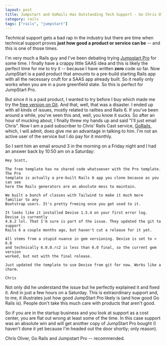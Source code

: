 ```yaml
---
layout: post
title: Jumpstart and GoRails Has Outstanding Tech Support - Go Chris Oliver Go - Recommended
category: rails
tags: ["rails", "jumpstart"]
---
```

Technical support gets a bad rap in the industry but there are time when technical support proves **just how good a product or service can be** -- and this is one of those times.  

I'm very much a Rails guy and I've been debating trying [Jumpstart Pro](https://jumpstartrails.com/) for some time.  I finally have a crappy little SAAS idea and this is likely the perfect time for me to try it -- because I have written **zero** code so far.  Now JumpStart is a paid product that amounts to a pre-build starting Rails app with all the necessary cruft for a SAAS app already built.  So it really only works when you are in a pure greenfield state.  So this is perfect for JumpStart Pro.  

But since it is a paid product, I wanted to try before I buy which made me try the [free version on Git](https://github.com/excid3/jumpstart).  And that, well, that was a disaster.  I ended up with all kinds of issues, mostly related to railties and Rails 6.  If you've been around a while, you've seen this and, well, you know it sucks.  So after an hour of mucking about, I finally threw my hands up and said "I'll just email Chris".  Now I am a paid subscriber to Chris' Rails Cast service, [GoRails](https://gorails.com/), which, I will admit, does give me an advantage in talking to him.  I'm not an active user of the service but I do pay for it monthly.

So I sent him an email around 3 in the morning on a Friday night and I had an answer back by 10:50 am on a Saturday:

    Hey Scott,

    The free template has no shared code whatsoever with the Pro template. The Pro 
    template is actually a pre-built Rails 6 app you clone because as you can see 
    here the Rails generators are an absolute mess to maintain.

    We built a bunch of classes with Tailwind to make it much more familiar to any 
    Bootstrap users. It's pretty freeing once you get used to it.

    It looks like it installed Devise 1.5.4 on your first error log. Devise is currently 
    4.6.2 lol. That I'm sure is part of the issue. They updated the git to support 
    Rails 6 a couple months ago, but haven't cut a release for it yet.

    All stems from a stupid nuance in gem versioning. Devise is set to < 6.0 
    and technically 6.0.0.rc2 is less than 6.0 final, so the current gem version 
    worked, but not with the final release.

    Just updated the template to use Devise from git for now. Works like a charm.
    
    Chris
    
Not only did he understand the issue but he perfectly explained it and fixed it.  And in just a few hours on a Saturday.  This is extraordinary support and, to me, it illustrates just how good JumpStart Pro likely is (and how good Go Rails is).  People don't take this much care with products that aren't good.  

So if you are in the startup business and you look at support as a cost center, you are flat out wrong at least some of the time.  In this case support was an absolute win and will get another copy of JumpStart Pro bought (I haven't done it yet because I'm headed out the door shortly; only reason).

Chris Oliver, Go Rails and Jumpstart Pro -- recommended.